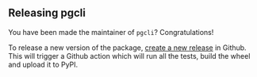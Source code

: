 Releasing pgcli
---------------

You have been made the maintainer of `pgcli`? Congratulations!

To release a new version of the package, [create a new release](https://github.com/dbcli/pgcli/releases) in Github. This will trigger a Github action which will run all the tests, build the wheel and upload it to PyPI.